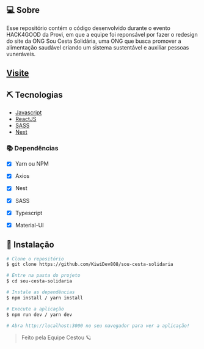 ## 💻 Sobre

Esse repositório contém o código desenvolvido durante o evento HACK4GOOD da Provi, em que a equipe foi reponsável por fazer o redesign do site da ONG Sou Cesta Solidária, uma ONG que busca promover a alimentação saudável criando um sistema sustentável e auxiliar pessoas vuneráveis.

## [Visite](https://sou-cesta-solidaria.vercel.app/)

## ⛏ Tecnologias

- [Javascript](https://www.javascript.com/)
- [ReactJS](https://reactjs.org/)
- [SASS](https://sass-lang.com/)
- [Next](https://nextjs.org/)

### 📚 Dependências

- [x] Yarn ou NPM
- [x] Axios
- [x] Nest
- [x] SASS
- [x] Typescript
- [x] Material-UI


## 🚀 Instalação

```bash
# Clone o repositório
$ git clone https://github.com/KiwiDev808/sou-cesta-solidaria

# Entre na pasta do projeto
$ cd sou-cesta-solidaria

# Instale as dependências
$ npm install / yarn install

# Execute a aplicação
$ npm run dev / yarn dev

# Abra http://localhost:3000 no seu navegador para ver a aplicação!
```

<blockquote>
    Feito pela Equipe Cestou 🪐
</blockquote>
